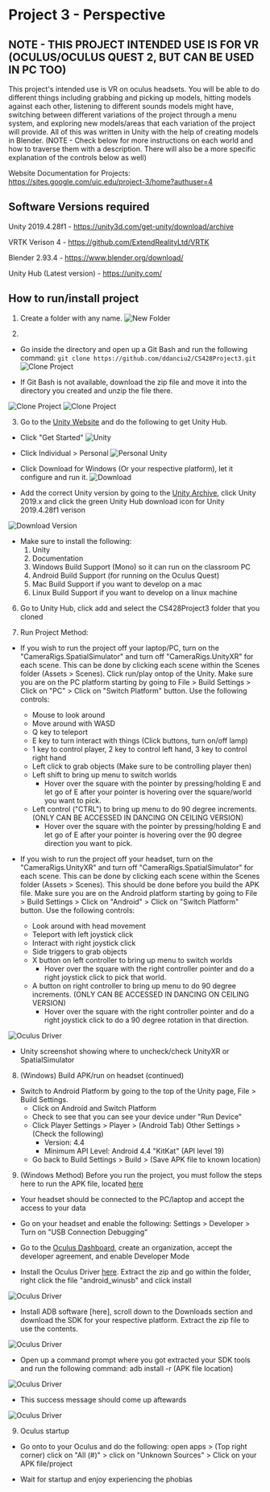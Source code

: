 # Project 3 - Perspective

## NOTE - THIS PROJECT INTENDED USE IS FOR VR (OCULUS/OCULUS QUEST 2, BUT CAN BE USED IN PC TOO)
This project's intended use is VR on oculus headsets. You will be able to do different things including grabbing and picking up models, hitting models against each other, listening to different sounds models might have, switching between different variations of the project through a menu system, and exploring new models/areas that each variation of the project will provide. All of this was written in Unity with the help of creating models in Blender. (NOTE - Check below for more instructions on each world and how to traverse them with a description. There will also be a more specific explanation of the controls below as well)

Website Documentation for Projects:
https://sites.google.com/uic.edu/project-3/home?authuser=4

## Software Versions required

Unity 2019.4.28f1 - https://unity3d.com/get-unity/download/archive

VRTK Verison 4 - https://github.com/ExtendRealityLtd/VRTK

Blender 2.93.4 - https://www.blender.org/download/

Unity Hub (Latest version) - https://unity.com/

## How to run/install project

1. Create a folder with any name. 
![New Folder](/DocumentPictures/New_Folder.PNG)


2. 
* Go inside the directory and open up a Git Bash and run the following command:
`git clone https://github.com/ddanciu2/CS428Project3.git`
![Clone Project](/DocumentPictures/Git_Clone.PNG)


* If Git Bash is not available, download the zip file and move it into the directory you
created and unzip the file there.

![Clone Project](/DocumentPictures/Zip_Location.PNG)
![Clone Project](/DocumentPictures/Zip_Extract.PNG)


3. Go to the [Unity Website](https://unity.com/) and do the following to get Unity Hub.
* Click "Get Started"
![Unity](/DocumentPictures/Unity_GetStarted.PNG)

* Click Individual > Personal
![Personal Unity](/DocumentPictures/Unity_Personal.PNG)

* Click Download for Windows (Or your respective platform), let it configure and run it.
![Download](/DocumentPictures/Unity_DownloadV.PNG)

* Add the correct Unity version by going to the [Unity Archive](https://unity3d.com/get-unity/download/archive), click Unity 2019.x and click the green Unity Hub download icon for Unity 2019.4.28f1 verison

![Download Version](/DocumentPictures/Unity_Version.PNG)

* Make sure to install the following:
    1. Unity
    2. Documentation
    3. Windows Build Support (Mono) so it can run on the classroom PC
    4. Android Build Support (for running on the Oculus Quest)
    5. Mac Build Support if you want to develop on a mac
    6. Linux Build Support if you want to develop on a linux machine

6. Go to Unity Hub, click add and select the CS428Project3 folder that you cloned

7. Run Project Method:
* If you wish to run the project off your laptop/PC, turn on the "CameraRigs.SpatialSimulator" and turn off "CameraRigs.UnityXR" for each scene. This can be done by clicking each scene within the Scenes folder (Assets > Scenes). Click run/play ontop of the Unity. Make sure you are on the PC platform starting by going to File > Build Settings > Click on "PC" > Click on "Switch Platform" button. Use the following controls:
    * Mouse to look around
    * Move around with WASD
    * Q key to teleport
    * E key to turn interact with things (Click buttons, turn on/off lamp)
    * 1 key to control player, 2 key to control left hand, 3 key to control right hand
    * Left click to grab objects (Make sure to be controlling player then)
    * Left shift to bring up menu to switch worlds
        * Hover over the square with the pointer by pressing/holding E and let go of E after your pointer is hovering over the square/world you want to pick.
    * Left control ("CTRL") to bring up menu to do 90 degree increments. (ONLY CAN BE ACCESSED IN DANCING ON CEILING VERSION)
        * Hover over the square with the pointer by pressing/holding E and let go of E after your pointer is hovering over the 90 degree direction you want to pick.

* If you wish to run the project off your headset, turn on the "CameraRigs.UnityXR" and turn off "CameraRigs.SpatialSimulator" for each scene. This can be done by clicking each scene within the Scenes folder (Assets > Scenes). This should be done before you build the APK file. Make sure you are on the Android platform starting by going to File > Build Settings > Click on "Android" > Click on "Switch Platform" button. Use the following controls:
    * Look around with head movement
    * Teleport with left joystick click
    * Interact with right joystick click
    * Side triggers to grab objects
    * X button on left controller to bring up menu to switch worlds
        * Hover over the square with the right controller pointer and do a right joystick click to pick that world.
    * A button on right controller to bring up menu to do 90 degree increments. (ONLY CAN BE ACCESSED IN DANCING ON CEILING VERSION)
        * Hover over the square with the right controller pointer and do a right joystick click to do a 90 degree rotation in that direction.

![Oculus Driver](/DocumentPictures/Unity_XR.PNG)
* Unity screenshot showing where to uncheck/check UnityXR or SpatialSimulator

8. (Windows) Build APK/run on headset (continued)

* Switch to Android Platform by going to the top of the Unity page, File > Build Settings.
    * Click on Android and Switch Platform
    * Check to see that you can see your device under "Run Device"
    * Click Player Settings > Player > (Android Tab) Other Settings > (Check the following)
        * Version: 4.4
        * Minimum API Level: Android 4.4 "KitKat" (API level 19)
    * Go back to Build Settings > Build > (Save APK file to known location)


9. (Windows Method) Before you run the project, you must follow the steps here to run the APK file, located [here](https://uploadvr.com/how-to-sideload-apps-oculus-go/)

* Your headset should be connected to the PC/laptop and accept the access to your data

* Go on your headset and enable the following: Settings > Developer > Turn on "USB Connection Debugging"

* Go to the [Oculus Dashboard](https://dashboard.oculus.com/), create an organization, accept the developer agreement, and enable Developer Mode

* Install the Oculus Driver [here](https://developer.oculus.com/downloads/package/oculus-go-adb-drivers/). Extract the zip and go within the folder, right click the file "android_winusb" and click install

![Oculus Driver](/DocumentPictures/Install_ABDdriver.PNG)


* Install ADB software [here], scroll down to the Downloads section and download the SDK for your respective platform. Extract the zip file to use the contents.

![Oculus Driver](/DocumentPictures/Install_ABDSDK.PNG)

* Open up a command prompt where you got extracted your SDK tools and run the following command: adb install -r (APK file location)

![Oculus Driver](/DocumentPictures/APK_FileInstall.PNG)

* This success message should come up aftewards

![Oculus Driver](/DocumentPictures/Cmd_Success.PNG)

9. Oculus startup

* Go onto to your Oculus and do the following: open apps > (Top right corner) click on "All (#)" > click on "Unknown Sources" > Click on your APK file/project

* Wait for startup and enjoy experiencing the phobias
